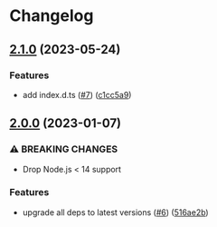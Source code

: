 # Changelog

## [2.1.0](https://github.com/eggjs/egg-tracer/compare/v2.0.0...v2.1.0) (2023-05-24)


### Features

* add index.d.ts ([#7](https://github.com/eggjs/egg-tracer/issues/7)) ([c1cc5a9](https://github.com/eggjs/egg-tracer/commit/c1cc5a9902db8eae3b1a77667c0958b180b4c7dd))

## [2.0.0](https://github.com/eggjs/egg-tracer/compare/v1.1.0...v2.0.0) (2023-01-07)


### ⚠ BREAKING CHANGES

* Drop Node.js < 14 support

### Features

* upgrade all deps to latest versions ([#6](https://github.com/eggjs/egg-tracer/issues/6)) ([516ae2b](https://github.com/eggjs/egg-tracer/commit/516ae2b570e3fceb523d7ca37443310da10ac5ed))
